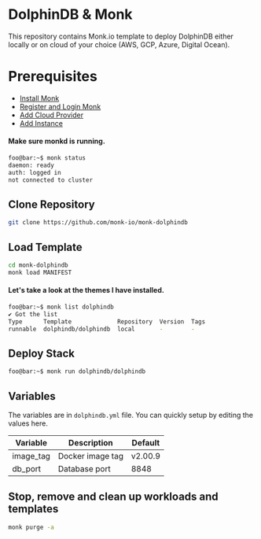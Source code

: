 # DolphinDB & Monk
This repository contains Monk.io template to deploy DolphinDB either locally or on cloud of your choice (AWS, GCP, Azure, Digital Ocean).

# Prerequisites
- [Install Monk](https://docs.monk.io/docs/get-monk)
- [Register and Login Monk](https://docs.monk.io/docs/acc-and-auth)
- [Add Cloud Provider](https://docs.monk.io/docs/cloud-provider)
- [Add Instance](https://docs.monk.io/docs/multi-cloud)

#### Make sure monkd is running.
```bash
foo@bar:~$ monk status
daemon: ready
auth: logged in
not connected to cluster
```

## Clone Repository
```bash
git clone https://github.com/monk-io/monk-dolphindb
```

## Load Template
```bash
cd monk-dolphindb
monk load MANIFEST
```


#### Let's take a look at the themes I have installed.
```bash
foo@bar:~$ monk list dolphindb
✔ Got the list
Type      Template             Repository  Version  Tags
runnable  dolphindb/dolphindb  local       -        -
```

## Deploy Stack
```bash
foo@bar:~$ monk run dolphindb/dolphindb
```

## Variables
The variables are in `dolphindb.yml` file. You can quickly setup by editing the values here.

| Variable  | Description      | Default |
|-----------|------------------|---------|
| image_tag | Docker image tag | v2.00.9 |
| db_port   | Database port    | 8848    |

## Stop, remove and clean up workloads and templates

```bash
monk purge -a
```

